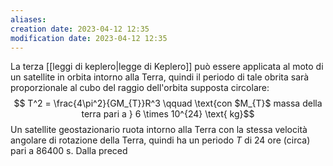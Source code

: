 ```yaml
---
aliases: 
creation date: 2023-04-12 12:35
modification date: 2023-04-12 12:35
---
```

La terza [[leggi di keplero|legge di Keplero]] può essere applicata al moto di un satellite in orbita intorno alla Terra, quindi il periodo di tale obrita sarà proporzionale al cubo del raggio dell'orbita supposta circolare:
$$ T^2 = \frac{4\pi^2}{GM_{T}}R^3 \qquad \text{con $M_{T}$ massa della terra pari a } 6 \times 10^{24} \text{ kg}$$
Un satellite geostazionario ruota intorno alla Terra con la stessa velocità angolare di rotazione della Terra, quindi ha un periodo $T$ di $24$ ore (circa) pari a $86400 \text{ s}$. Dalla preced

